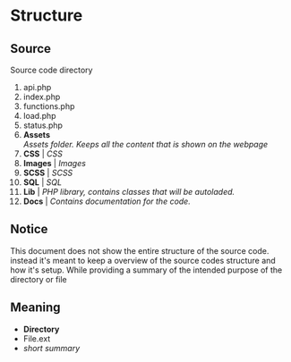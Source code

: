# Structure
## Source
Source code directory
1. api.php       
1. index.php     
1. functions.php
1. load.php      
1. status.php    
1. __Assets__    
 *Assets folder. Keeps all the content that is shown on the webpage*
  1. __CSS__     | *CSS*
  1. __Images__  | *Images*
  1. __SCSS__    | *SCSS*
  1. __SQL__     | *SQL*
1. __Lib__       | *PHP library, contains classes that will be autoladed.*
1. __Docs__      | *Contains documentation for the code.*

## Notice
This document does not show the entire structure of the source code. instead it's meant to keep a overview of the
source codes structure and how it's setup. While providing a summary of the intended purpose of the directory or file

## Meaning
*  __Directory__
* File.ext
* *short summary*
